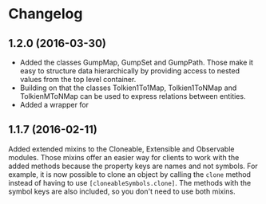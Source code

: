 # Changelog

##

## 1.2.0 (2016-03-30)

* Added the classes GumpMap, GumpSet and GumpPath. Those make it easy to structure data hierarchically by providing access to nested values from the top level container.
* Building on that the classes Tolkien1To1Map, Tolkien1ToNMap and TolkienMToNMap can be used to express relations between entities.
* Added a wrapper for

## 1.1.7 (2016-02-11)

Added extended mixins to the Cloneable, Extensible and Observable modules. Those mixins offer an easier way for clients to work with the added methods because the property keys are names and not symbols. For example, it is now possible to clone an object by calling the `clone` method instead of having to use `[cloneableSymbols.clone]`. The methods with the symbol keys are also included, so you don't need to use both mixins.